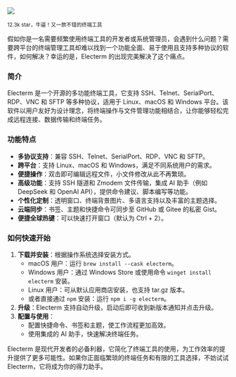 <img src="/assets/image/250423-electerm.png"/> 

<small>12.3k star，牛逼！又一款不错的终端工具</small>

假如你是一名需要频繁使用终端工具的开发者或系统管理员，会遇到什么问题？需要跨平台的终端管理工具却难以找到一个功能全面、易于使用且支持多种协议的软件，如何解决？幸运的是，Electerm 的出现完美解决了这个痛点。

### 简介
Electerm 是一个开源的多功能终端工具，它支持 SSH、Telnet、SerialPort、RDP、VNC 和 SFTP 等多种协议，适用于 Linux、macOS 和 Windows 平台。该软件以用户友好为设计理念，将终端操作与文件管理功能相结合，让你能够轻松完成远程连接、数据传输和终端任务。

### 功能特点
- **多协议支持**：兼容 SSH、Telnet、SerialPort、RDP、VNC 和 SFTP。
- **跨平台**：支持 Linux、macOS 和 Windows，满足不同系统用户的需求。
- **便捷操作**：双击即可编辑远程文件，小文件修改从此不再繁琐。
- **高级功能**：支持 SSH 隧道和 Zmodem 文件传输，集成 AI 助手（例如 DeepSeek 和 OpenAI API），提供命令建议、脚本编写等功能。
- **个性化定制**：透明窗口、终端背景图片、多语言支持以及丰富的主题选择。
- **云端同步**：书签、主题和快捷命令可同步至 GitHub 或 Gitee 的私密 Gist。
- **便捷全球热键**：可以快速打开窗口（默认为 Ctrl + 2）。

### 如何快速开始
1. **下载并安装**：根据操作系统选择安装方式。
   - macOS 用户：运行 `brew install --cask electerm`。
   - Windows 用户：通过 Windows Store 或使用命令 `winget install electerm` 安装。
   - Linux 用户：可从默认应用商店安装，也支持 tar.gz 版本。
   - 或者直接通过 `npm` 安装：运行 `npm i -g electerm`。
2. **升级**：Electerm 支持自动升级，启动后即可收到新版本通知并点击升级。
3. **配置与使用**：
   - 配置快捷命令、书签和主题，使工作流程更加高效。
   - 使用集成的 AI 助手，快速解决终端任务。

Electerm 是现代开发者的必备利器，它简化了终端工具的使用，为工作效率的提升提供了更多可能性。如果你正面临繁琐的终端任务和有限的工具选择，不妨试试 Electerm，它将成为你的得力助手。